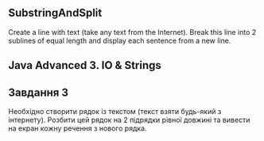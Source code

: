 ## SubstringAndSplit
Create a line with text (take any text from the Internet). Break this line into 2 sublines of equal length and display each sentence from a new line.
## Java Advanced 3. IO & Strings
## Завдання 3

Необхідно створити рядок із текстом (текст взяти будь-який з інтернету). Розбити цей рядок на 2 підрядки рівної довжині та вивести на екран кожну речення з нового рядка.
